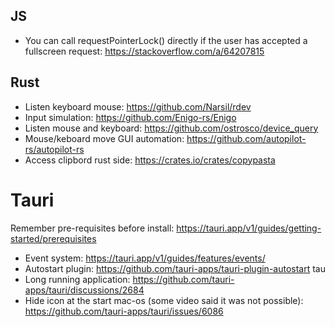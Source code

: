 ## JS

- You can call requestPointerLock() directly if the user has accepted a fullscreen request:
https://stackoverflow.com/a/64207815

## Rust

- Listen keyboard mouse: https://github.com/Narsil/rdev
- Input simulation: https://github.com/Enigo-rs/Enigo
- Listen mouse and keyboard: https://github.com/ostrosco/device_query
- Mouse/keboard move GUI automation: https://github.com/autopilot-rs/autopilot-rs
- Access clipbord rust side: https://crates.io/crates/copypasta



# Tauri

Remember pre-requisites before install: https://tauri.app/v1/guides/getting-started/prerequisites

- Event system: https://tauri.app/v1/guides/features/events/
- Autostart plugin: https://github.com/tauri-apps/tauri-plugin-autostart
tau
- Long running application: https://github.com/tauri-apps/tauri/discussions/2684
- Hide icon at the start mac-os (some video said it was not possible): https://github.com/tauri-apps/tauri/issues/6086